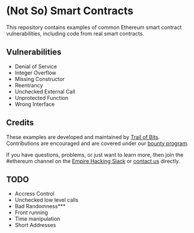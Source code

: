 # (Not So) Smart Contracts

This repository contains examples of common Ethereum smart contract vulnerabilities, including code from real smart contracts.

## Vulnerabilities

- Denial of Service
- Integer Overflow
- Missing Constructor
- Reentrancy
- Unchecked External Call
- Unprotected Function
- Wrong Interface

## Credits

These examples are developed and maintained by [Trail of Bits](https://www.trailofbits.com/). Contributions are encouraged and are covered under our [bounty program](https://github.com/trailofbits/not-so-smart-contracts/wiki#bounties).

If you have questions, problems, or just want to learn more, then join the #ethereum channel on the [Empire Hacking Slack](https://empireslacking.herokuapp.com/) or [contact us](https://www.trailofbits.com/contact/) directly.


## TODO

- Accress Control
- Unchecked low level calls
- Bad Randomness***
- Front running
- Time manipulation
- Short Addresses